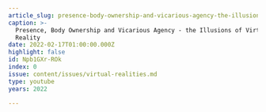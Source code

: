 ```yaml
---
article_slug: presence-body-ownership-and-vicarious-agency-the-illusions-of-virtual-reality
caption: >-
  Presence, Body Ownership and Vicarious Agency - the Illusions of Virtual
  Reality
date: 2022-02-17T01:00:00.000Z
highlight: false
id: Npb1GXr-ROk
index: 0
issue: content/issues/virtual-realities.md
type: youtube
years: 2022

---
```

